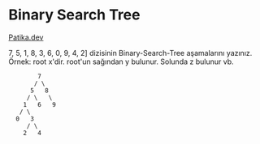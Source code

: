 # Binary Search Tree
[Patika.dev](http://patika.dev "Patika.dev")

7, 5, 1, 8, 3, 6, 0, 9, 4, 2] dizisinin Binary-Search-Tree aşamalarını yazınız.
Örnek: root x'dir. root'un sağından y bulunur. Solunda z bulunur vb.

            7
           / \
          5   8
         / \   \
        1   6   9
       / \
      0   3
         / \
        2   4
